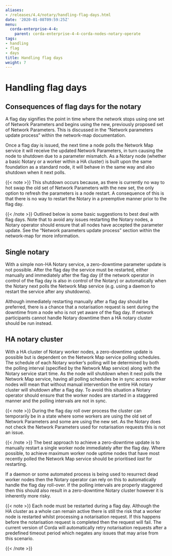 ```yaml
---
aliases:
- /releases/4.4/notary/handling-flag-days.html
date: '2020-01-08T09:59:25Z'
menu:
  corda-enterprise-4-4:
    parent: corda-enterprise-4-4-corda-nodes-notary-operate
tags:
- handling
- flag
- days
title: Handling flag days
weight: 7
---
```



# Handling flag days


## Consequences of flag days for the notary

A flag day signifies the point in time where the network stops using one set of Network Parameters and begins using the new, previously
proposed set of Network Parameters. This is discussed in the “Network parameters update process” within the network-map
documentation.

Once a flag day is issued, the next time a node polls the Network Map service it will receive the updated Network Parameters, in turn
causing the node to shutdown due to a parameter mismatch. As a Notary node (whether a basic Notary or a worker within a HA cluster) is built
upon the same foundation as a standard node, it will behave in the same way and also shutdown when it next polls.

{{< note >}}
This shutdown occurs because, as there is currently no way to hot swap the old set of Network Parameters with the new set, the only
option to refresh the parameters is a node restart. A consequence of this is that there is no way to restart the Notary in a preemptive
manner prior to the flag day.

{{< /note >}}
Outlined below is some basic suggestions to best deal with flag days. Note that to avoid any issues restarting the Notary nodes, a Notary
operator should ensure that all nodes have accepted the parameter update. See the “Network parameters update process” section within the
network-map for more information.


## Single notary

With a simple non-HA Notary service, a zero-downtime parameter update is not possible. After the flag day the service must be restarted,
either manually and immediately after the flag day (if the network operator in control of the flag day is also in control of the Notary) or
automatically when the Notary next polls the Network Map service (e.g. using a daemon to restart the service after any shutdowns).

Although immediately restarting manually after a flag day should be preferred, there is a chance that a notarisation request is sent during
the downtime from a node who is not yet aware of the flag day. If network participants cannot handle Notary downtime then a HA notary
cluster should be run instead.


## HA notary cluster

With a HA cluster of Notary worker nodes, a zero-downtime update is possible but is dependent on the Network Map service polling schedules.
The schedule of each Notary worker’s polling will be determined by both the polling interval (specified by the Network Map service) along
with the Notary service start time. As the node will shutdown when it next polls the Network Map service, having all polling schedules be in
sync across worker nodes will mean that without manual intervention the entire HA notary cluster will shutdown after a flag day. To avoid
this situation a Notary operator should ensure that the worker nodes are started in a staggered manner and the polling intervals are not in
sync.

{{< note >}}
During the flag day roll over process the cluster can temporarily be in a state where some workers are using the old set of Network
Parameters and some are using the new set. As the Notary does not check the Network Parameters used for notarisation requests this is
not an issue.

{{< /note >}}
The best approach to achieve a zero-downtime update is to manually restart a single worker node immediately after the flag day. Where
possible, to achieve maximum worker node uptime nodes that have most recently polled the Network Map service should be prioritised *last*
for restarting.

If a daemon or some automated process is being used to resurrect dead worker nodes then the Notary operator can rely on this to
automatically handle the flag day roll-over. If the polling intervals are properly staggered then this should also result in a zero-downtime
Notary cluster however it is inherently more risky.

{{< note >}}
Each node must be restarted during a flag day. Although the HA cluster as a whole can remain active there is still the risk that a
worker node is restarted whilst processing a notarisation request. If this happens before the notarisation request is completed then
the request will fail. The current version of Corda will automatically retry notarisation requests after a predefined timeout period
which negates any issues that may arise from this scenario.

{{< /note >}}
